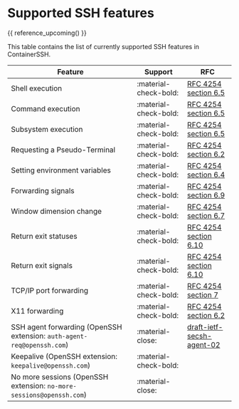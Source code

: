 # Supported SSH features

{{ reference_upcoming() }}

This table contains the list of currently supported SSH features in ContainerSSH.

| Feature | Support | RFC |
|---------|---------|-------------|
| Shell execution | :material-check-bold: | [RFC 4254 section 6.5](https://tools.ietf.org/html/rfc4254#section-6.5) |
| Command execution | :material-check-bold: | [RFC 4254 section 6.5](https://tools.ietf.org/html/rfc4254#section-6.5) |
| Subsystem execution | :material-check-bold: | [RFC 4254 section 6.5](https://tools.ietf.org/html/rfc4254#section-6.5) |
| Requesting a Pseudo-Terminal | :material-check-bold: | [RFC 4254 section 6.2](https://tools.ietf.org/html/rfc4254#section-6.2) |
| Setting environment variables | :material-check-bold: | [RFC 4254 section 6.4](https://tools.ietf.org/html/rfc4254#section-6.4) |
| Forwarding signals | :material-check-bold: |  [RFC 4254 section 6.9](https://tools.ietf.org/html/rfc4254#section-6.9) |
| Window dimension change | :material-check-bold: | [RFC 4254 section 6.7](https://tools.ietf.org/html/rfc4254#section-6.7) |
| Return exit statuses | :material-check-bold: | [RFC 4254 section 6.10](https://tools.ietf.org/html/rfc4254#section-6.10) | 
| Return exit signals | :material-check-bold: | [RFC 4254 section 6.10](https://tools.ietf.org/html/rfc4254#section-6.10) | 
| TCP/IP port forwarding | :material-check-bold: | [RFC 4254 section 7](https://tools.ietf.org/html/rfc4254#page-16) |
| X11 forwarding | :material-check-bold: | [RFC 4254 section 6.2](https://tools.ietf.org/html/rfc4254#page-11) |
| SSH agent forwarding (OpenSSH extension: `auth-agent-req@openssh.com`) | :material-close: | [draft-ietf-secsh-agent-02](https://tools.ietf.org/html/draft-ietf-secsh-agent-02) |
| Keepalive (OpenSSH extension: `keepalive@openssh.com`) | :material-check-bold: | |
| No more sessions (OpenSSH extension: `no-more-sessions@openssh.com`) | :material-close: | |